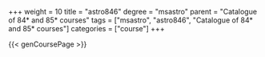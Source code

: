 +++
weight = 10
title = "astro846"
degree = "msastro"
parent = "Catalogue of 84* and 85* courses"
tags = ["msastro", "astro846", "Catalogue of 84* and 85* courses"]
categories = ["course"]
+++

{{< genCoursePage >}}
